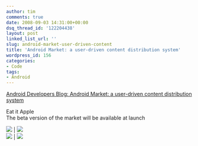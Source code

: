 ```yaml
---
author: tim
comments: true
date: 2008-09-03 14:31:00+00:00
dsq_thread_id: '122204438'
layout: post
linked_list_url: ''
slug: android-market-user-driven-content
title: 'Android Market: a user-driven content distribution system'
wordpress_id: 156
categories:
- Code
tags:
- Android
---
```


[Android Developers Blog: Android Market: a user-driven content distribution
system](http://android-developers.blogspot.com/2008/08/android-market-user-driven-content.html)  
  
Eat it Apple  
The beta version of the market will be available at launch  
  
![](http://3.bp.blogspot.com/_-e06f1q-QQE/SLbW0tDkvKI/AAAAAAAAAF8/0eQVyZFDSCo/s320/1.png) |
![](http://4.bp.blogspot.com/_-e06f1q-QQE/SLbW928wXxI/AAAAAAAAAGE/HbP2fKv0hJE/s320/2.png)  
![](http://4.bp.blogspot.com/_-e06f1q-QQE/SLbXEL6PcQI/AAAAAAAAAGM/SJKe1ay0_Ws/s320/3.png) |
![](http://1.bp.blogspot.com/_-e06f1q-QQE/SLbXI1U1D5I/AAAAAAAAAGU/PXiiPQS42q0/s320/4.png)  
